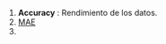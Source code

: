 1. **Accuracy** : Rendimiento de los datos.
2. [MAE](Machine%20Learning%20y%20Feature%20Selection.md#Training,%20Testing%20y%20Validation)
3. 